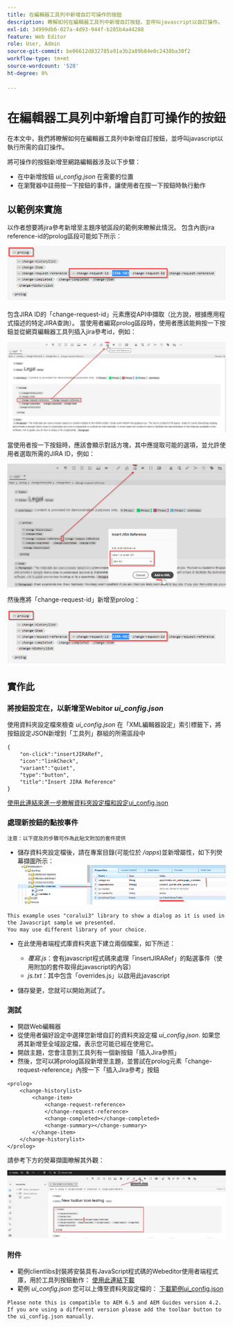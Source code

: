 ```yaml
---
title: 在編輯器工具列中新增自訂可操作的按鈕
description: 瞭解如何在編輯器工具列中新增自訂按鈕，並呼叫javascript以自訂操作。
exl-id: 34999db6-027a-4d93-944f-b285b4a44288
feature: Web Editor
role: User, Admin
source-git-commit: be06612d832785a91a3b2a89b84e0c2438ba30f2
workflow-type: tm+mt
source-wordcount: '528'
ht-degree: 0%

---
```


# 在編輯器工具列中新增自訂可操作的按鈕

在本文中，我們將瞭解如何在編輯器工具列中新增自訂按鈕，並呼叫javascript以執行所需的自訂操作。

將可操作的按鈕新增至網路編輯器涉及以下步驟：
- 在中新增按鈕 *ui_config.json* 在需要的位置
- 在瀏覽器中註冊按一下按鈕的事件，讓使用者在按一下按鈕時執行動作


## 以範例來實施

以作者想要將jira參考新增至主題序號區段的範例來瞭解此情況。 包含內嵌jira reference-id的prolog區段可能如下所示：

![含JIRA ID參考的Prolog區段](../../../assets/authoring/webeditor-add-customtoolbarbutton-prolog-sample.png)

包含JIRA ID的「change-request-id」元素應從API中擷取（比方說，根據應用程式描述的特定JIRA查詢）。 當使用者編寫prolog區段時，使用者應該能夠按一下按鈕並從網頁編輯器工具列插入jira參考id，例如：

![Prolog區段 — 新增JIRA參考](../../../assets/authoring/webeditor-add-customtoolbarbutton-prolog-insertjirareference.png)

當使用者按一下按鈕時，應該會顯示對話方塊，其中應提取可能的選項，並允許使用者選取所需的JIRA ID，例如：

![Prolog區段新增JIRA ID對話方塊](../../../assets/authoring/webeditor-add-customtoolbarbutton-prolog-insertjirareference-dialog.png)

然後應將「change-request-id」新增至prolog：

![含JIRA ID參考的Prolog區段](../../../assets/authoring/webeditor-add-customtoolbarbutton-prolog-sample.png)



## 實作此


### 將按鈕設定在，以新增至Webitor *ui_config.json*

使用資料夾設定檔來檢查 *ui_config.json* 在「XML編輯器設定」索引標籤下，將按鈕設定JSON新增到「工具列」群組的所需區段中

```
{
    "on-click":"insertJIRARef",
    "icon":"linkCheck",
    "variant":"quiet",
    "type":"button",
    "title":"Insert JIRA Reference"
}
```

[使用此連結來進一步瞭解資料夾設定檔和設定ui_config.json](https://experienceleague.adobe.com/docs/experience-manager-guides-learn/videos/advanced-user-guide/editor-configuration.html?lang=en)


### 處理新按鈕的點按事件

    注意：以下提及的步驟可作為此貼文附加的套件提供


- 儲存資料夾設定檔後，請在專案目錄(可能位於 */apps*)並新增屬性，如下列熒幕擷圖所示：
  ![Webeditor的使用者端資料庫設定](../../../assets/authoring/webeditor-add-customtoolbarbutton-clientlibrarysettings.png)

```
This example uses "coralui3" library to show a dialog as it is used in the Javascript sample we presented.
You may use different library of your choice.
```

- 在此使用者端程式庫資料夾底下建立兩個檔案，如下所述：
   - *覆寫.js*：會有javascript程式碼來處理「insertJIRARef」的點選事件（使用附加的套件取得此javascript的內容）
   - *js.txt*：其中包含「overrides.js」以啟用此javascript

- 儲存變更，您就可以開始測試了。


### 測試

- 開啟Web編輯器
- 從使用者偏好設定中選擇您新增自訂的資料夾設定檔 *ui_config.json*. 如果您將其新增至全域設定檔，表示您可能已經在使用它。
- 開啟主題，您會注意到工具列有一個新按鈕「插入Jira參照」
- 然後，您可以將prolog區段新增至主題，並嘗試在prolog元素「change-request-reference」內按一下「插入Jira參考」按鈕

```
<prolog>
    <change-historylist>
        <change-item>
            <change-request-reference>
            </change-request-reference>
            <change-completed></change-completed>
            <change-summary></change-summary>
        </change-item>
    </change-historylist>
</prolog>
```

請參考下方的熒幕擷圖瞭解其外觀：

![測試新按鈕](../../../assets/authoring/webeditor-add-customtoolbarbutton-testing.png)


### 附件

- 範例clientlibs封裝將安裝具有JavaScript程式碼的Webeditor使用者端程式庫，用於工具列按鈕動作： [使用此連結下載](../../../assets/authoring/webeditor-addbuttonontoolbar-insertjira-clientlib.zip)
- 範例 *ui_config.json* 您可以上傳至資料夾設定檔的： [下載範例ui_config.json](../../../assets/authoring/sample_ui_config_Guides4.2-InsertJiraReference.json)

```
Please note this is compatible to AEM 6.5 and AEM Guides version 4.2.
If you are using a different version please add the toolbar button to the ui_config.json manually.
```
